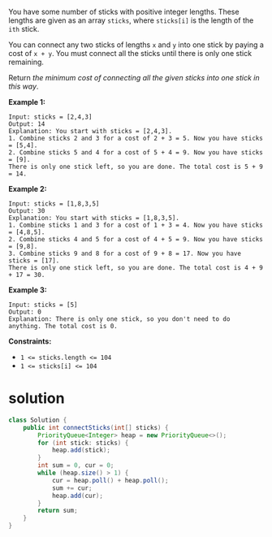You have some number of sticks with positive integer lengths. These lengths are given as an array `sticks`, where `sticks[i]` is the length of the `ith` stick.

You can connect any two sticks of lengths `x` and `y` into one stick by paying a cost of `x + y`. You must connect all the sticks until there is only one stick remaining.

Return *the minimum cost of connecting all the given sticks into one stick in this way*.

 

**Example 1:**

```
Input: sticks = [2,4,3]
Output: 14
Explanation: You start with sticks = [2,4,3].
1. Combine sticks 2 and 3 for a cost of 2 + 3 = 5. Now you have sticks = [5,4].
2. Combine sticks 5 and 4 for a cost of 5 + 4 = 9. Now you have sticks = [9].
There is only one stick left, so you are done. The total cost is 5 + 9 = 14.
```

**Example 2:**

```
Input: sticks = [1,8,3,5]
Output: 30
Explanation: You start with sticks = [1,8,3,5].
1. Combine sticks 1 and 3 for a cost of 1 + 3 = 4. Now you have sticks = [4,8,5].
2. Combine sticks 4 and 5 for a cost of 4 + 5 = 9. Now you have sticks = [9,8].
3. Combine sticks 9 and 8 for a cost of 9 + 8 = 17. Now you have sticks = [17].
There is only one stick left, so you are done. The total cost is 4 + 9 + 17 = 30.
```

**Example 3:**

```
Input: sticks = [5]
Output: 0
Explanation: There is only one stick, so you don't need to do anything. The total cost is 0.
```

 

**Constraints:**

- `1 <= sticks.length <= 104`
- `1 <= sticks[i] <= 104`

# solution

```java
class Solution {
    public int connectSticks(int[] sticks) {
        PriorityQueue<Integer> heap = new PriorityQueue<>();
        for (int stick: sticks) {
            heap.add(stick);
        }
        int sum = 0, cur = 0;
        while (heap.size() > 1) {
            cur = heap.poll() + heap.poll();
            sum += cur;
            heap.add(cur);
        }
        return sum;
    }
}
```

